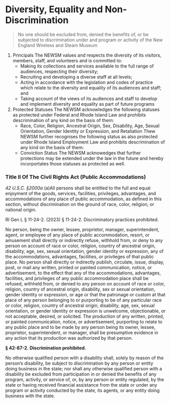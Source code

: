# Diversity, Equality and Non-Discrimination

> No one should be excluded from, denied the benefits of, or be subjected to discrimination under and program or activity of the New England Wireless and Steam Museum

1. Principals
   The NEWSM values and respects the diversity of its visitors, members, staff, and volunteers and is committed to:
   - Making its collections and services available to the full range of audiences, respecting their diversity;
   - Recruiting and developing a diverse staff at all levels;
   - Acting in accordance with the legislation and codes of practice which relate to the diversity and equality of its audiences and staff; and
   - Taking account of the views of its audiences and staff to develop and implement diversity and equality as part of future programs
2. Protected Statuses
   The NEWSM acknowledges the following statuses as protected under Federal and Rhode Island Law and prohibits descrimination of any kind on the basis of them:
   - Race, Color, Religion, Ancestral Origin, Sex, Disability, Age, Sexual Orientation, Gender Identity or Expression, and Retaliation
     Thew NEWSM further recognises the following status as also protected under Rhode Island Employment Law and prohibits descrimination of any kind on the basis of them:
   - Conviction Status
     The NEWSM acknowedges that further protections may be extended under the law in the future and hereby incorportates those statuses as protected as well.

### Title II Of The Civil Rights Act (Public Accommodations)

_42 U.S.C. §2000a_ (a)All persons shall be entitled to the full and equal enjoyment of the goods, services, facilities, privileges, advantages, and accommodations of any place of public accommodation, as defined in this section, without discrimination on the ground of race, color, religion, or national origin.

RI Gen L § 11-24-2. (2023)
§ 11-24-2. Discriminatory practices prohibited.

No person, being the owner, lessee, proprietor, manager, superintendent, agent, or employee of any place of public accommodation, resort, or amusement shall directly or indirectly refuse, withhold from, or deny to any person on account of race or color, religion, country of ancestral origin, disability, age, sex, sexual orientation, gender identity or expression, any of the accommodations, advantages, facilities, or privileges of that public place. No person shall directly or indirectly publish, circulate, issue, display, post, or mail any written, printed or painted communication, notice, or advertisement, to the effect that any of the accommodations, advantages, facilities, and privileges of any public accommodation place shall be refused, withheld from, or denied to any person on account of race or color, religion, country of ancestral origin, disability, sex or sexual orientation, gender identity or expression, or age or that the patronage or custom at that place of any person belonging to or purporting to be of any particular race or color, religion, country of ancestral origin, disability, age, sex, sexual orientation, or gender identity or expression is unwelcome, objectionable, or not acceptable, desired, or solicited. The production of any written, printed, or painted communication, notice, or advertisement, purporting to relate to any public place and to be made by any person being its owner, lessee, proprietor, superintendent, or manager, shall be presumptive evidence in any action that its production was authorized by that person.

**§ 42-87-2. Discrimination prohibited.**

No otherwise qualified person with a disability shall, solely by reason of the person’s disability, be subject to discrimination by any person or entity doing business in the state; nor shall any otherwise qualified person with a disability be excluded from participation in or denied the benefits of any program, activity, or service of, or, by any person or entity regulated, by the state or having received financial assistance from the state or under any program or activity conducted by the state, its agents, or any entity doing business with the state.